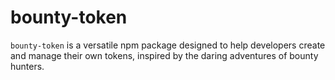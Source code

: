 # bounty-token
`bounty-token` is a versatile npm package designed to help developers create and manage their own tokens, inspired by the daring adventures of bounty hunters.
